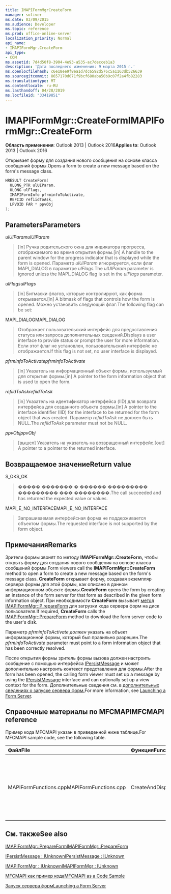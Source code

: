 ```yaml
---
title: IMAPIFormMgrCreateForm
manager: soliver
ms.date: 03/09/2015
ms.audience: Developer
ms.topic: reference
ms.prod: office-online-server
localization_priority: Normal
api_name:
- IMAPIFormMgr.CreateForm
api_type:
- COM
ms.assetid: 7d4d50f8-3904-4e93-a535-ac7decceb1a3
description: 'Дата последнего изменения: 9 марта 2015 г.'
ms.openlocfilehash: c6e18ee9f8ea1d7dc6592d576c5a1163db526639
ms.sourcegitcommit: 8657170d071f9bcf680aba50b9c07f2a4fb82283
ms.translationtype: MT
ms.contentlocale: ru-RU
ms.lasthandoff: 04/28/2019
ms.locfileid: "33419851"
---
```

# <a name="imapiformmgrcreateform"></a><span data-ttu-id="d35bb-103">IMAPIFormMgr::CreateForm</span><span class="sxs-lookup"><span data-stu-id="d35bb-103">IMAPIFormMgr::CreateForm</span></span>

  
  
<span data-ttu-id="d35bb-104">**Область применения**: Outlook 2013 | Outlook 2016</span><span class="sxs-lookup"><span data-stu-id="d35bb-104">**Applies to**: Outlook 2013 | Outlook 2016</span></span> 
  
<span data-ttu-id="d35bb-105">Открывает форму для создания нового сообщения на основе класса сообщений формы.</span><span class="sxs-lookup"><span data-stu-id="d35bb-105">Opens a form to create a new message based on the form's message class.</span></span>
  
```cpp
HRESULT CreateForm(
  ULONG_PTR ulUIParam,
  ULONG ulFlags,
  IMAPIFormInfo pfrminfoToActivate,
  REFIID refiidToAsk,
  LPVOID FAR * ppvObj
);
```

## <a name="parameters"></a><span data-ttu-id="d35bb-106">Parameters</span><span class="sxs-lookup"><span data-stu-id="d35bb-106">Parameters</span></span>

 <span data-ttu-id="d35bb-107">_ulUIParam_</span><span class="sxs-lookup"><span data-stu-id="d35bb-107">_ulUIParam_</span></span>
  
> <span data-ttu-id="d35bb-108">[in] Ручка родительского окна для индикатора прогресса, отображаемого во время открытия формы.</span><span class="sxs-lookup"><span data-stu-id="d35bb-108">[in] A handle to the parent window for the progress indicator that is displayed while the form is opened.</span></span> <span data-ttu-id="d35bb-109">Параметр _ulUIParam_ игнорируется, если флаг MAPI_DIALOG в параметре _ulFlags._</span><span class="sxs-lookup"><span data-stu-id="d35bb-109">The  _ulUIParam_ parameter is ignored unless the MAPI_DIALOG flag is set in the  _ulFlags_ parameter.</span></span> 
    
 <span data-ttu-id="d35bb-110">_ulFlags_</span><span class="sxs-lookup"><span data-stu-id="d35bb-110">_ulFlags_</span></span>
  
> <span data-ttu-id="d35bb-111">[in] Битмаски флагов, которые контролируют, как форма открывается.</span><span class="sxs-lookup"><span data-stu-id="d35bb-111">[in] A bitmask of flags that controls how the form is opened.</span></span> <span data-ttu-id="d35bb-112">Можно установить следующий флаг:</span><span class="sxs-lookup"><span data-stu-id="d35bb-112">The following flag can be set:</span></span>
    
<span data-ttu-id="d35bb-113">MAPI_DIALOG</span><span class="sxs-lookup"><span data-stu-id="d35bb-113">MAPI_DIALOG</span></span> 
  
> <span data-ttu-id="d35bb-114">Отображает пользовательский интерфейс для предоставления статуса или запроса дополнительных сведений.</span><span class="sxs-lookup"><span data-stu-id="d35bb-114">Displays a user interface to provide status or prompt the user for more information.</span></span> <span data-ttu-id="d35bb-115">Если этот флаг не установлен, пользовательский интерфейс не отображается.</span><span class="sxs-lookup"><span data-stu-id="d35bb-115">If this flag is not set, no user interface is displayed.</span></span>
    
 <span data-ttu-id="d35bb-116">_pfrminfoToActivate_</span><span class="sxs-lookup"><span data-stu-id="d35bb-116">_pfrminfoToActivate_</span></span>
  
> <span data-ttu-id="d35bb-117">[in] Указатель на информационный объект формы, используемый для открытия формы.</span><span class="sxs-lookup"><span data-stu-id="d35bb-117">[in] A pointer to the form information object that is used to open the form.</span></span>
    
 <span data-ttu-id="d35bb-118">_refiidToAsk_</span><span class="sxs-lookup"><span data-stu-id="d35bb-118">_refiidToAsk_</span></span>
  
> <span data-ttu-id="d35bb-119">[in] Указатель на идентификатор интерфейса (IID) для возврата интерфейса для созданного объекта формы.</span><span class="sxs-lookup"><span data-stu-id="d35bb-119">[in] A pointer to the interface identifier (IID) for the interface to be returned for the form object that was created.</span></span> <span data-ttu-id="d35bb-120">Параметр  _refiidToAsk_ не должен быть NULL.</span><span class="sxs-lookup"><span data-stu-id="d35bb-120">The  _refiidToAsk_ parameter must not be NULL.</span></span> 
    
 <span data-ttu-id="d35bb-121">_ppvObj_</span><span class="sxs-lookup"><span data-stu-id="d35bb-121">_ppvObj_</span></span>
  
> <span data-ttu-id="d35bb-122">[вышел] Указатель на указатель на возвращенный интерфейс.</span><span class="sxs-lookup"><span data-stu-id="d35bb-122">[out] A pointer to a pointer to the returned interface.</span></span>
    
## <a name="return-value"></a><span data-ttu-id="d35bb-123">Возвращаемое значение</span><span class="sxs-lookup"><span data-stu-id="d35bb-123">Return value</span></span>

<span data-ttu-id="d35bb-124">S_OK</span><span class="sxs-lookup"><span data-stu-id="d35bb-124">S_OK</span></span> 
  
> <span data-ttu-id="d35bb-125">����� ������� � ������ ��������� ��������� ��� ��������.</span><span class="sxs-lookup"><span data-stu-id="d35bb-125">The call succeeded and has returned the expected value or values.</span></span>
    
<span data-ttu-id="d35bb-126">MAPI_E_NO_INTERFACE</span><span class="sxs-lookup"><span data-stu-id="d35bb-126">MAPI_E_NO_INTERFACE</span></span> 
  
> <span data-ttu-id="d35bb-127">Запрашиваемая интерфейсная форма не поддерживается объектом формы.</span><span class="sxs-lookup"><span data-stu-id="d35bb-127">The requested interface is not supported by the form object.</span></span>
    
## <a name="remarks"></a><span data-ttu-id="d35bb-128">Примечания</span><span class="sxs-lookup"><span data-stu-id="d35bb-128">Remarks</span></span>

<span data-ttu-id="d35bb-129">Зрители формы звонят по методу **IMAPIFormMgr::CreateForm,** чтобы открыть форму для создания нового сообщения на основе класса сообщений формы.</span><span class="sxs-lookup"><span data-stu-id="d35bb-129">Form viewers call the **IMAPIFormMgr::CreateForm** method to open a form to create a new message based on the form's message class.</span></span> <span data-ttu-id="d35bb-130">**CreateForm** открывает форму, создавая экземпляр сервера формы для этой формы, как описано в данном информационном объекте формы.</span><span class="sxs-lookup"><span data-stu-id="d35bb-130">**CreateForm** opens the form by creating an instance of the form server for that form as described in the given form information object.</span></span> <span data-ttu-id="d35bb-131">При необходимости **CreateForm** вызывает [метод IMAPIFormMgr::P repareForm](imapiformmgr-prepareform.md) для загрузки кода сервера форм на диск пользователя.</span><span class="sxs-lookup"><span data-stu-id="d35bb-131">If required, **CreateForm** calls the [IMAPIFormMgr::PrepareForm](imapiformmgr-prepareform.md) method to download the form server code to the user's disk.</span></span> 
  
<span data-ttu-id="d35bb-132">Параметр  _pfrminfoToActivate должен_ указать на объект информационной формы, который был правильно разрешен.</span><span class="sxs-lookup"><span data-stu-id="d35bb-132">The  _pfrminfoToActivate_ parameter must point to a form information object that has been correctly resolved.</span></span> 
  
<span data-ttu-id="d35bb-133">После открытия формы зритель формы вызова должен настроить сообщение с помощью интерфейса [IPersistMessage](ipersistmessageiunknown.md) и может дополнительно настроить контекст представления для формы.</span><span class="sxs-lookup"><span data-stu-id="d35bb-133">After the form has been opened, the calling form viewer must set up a message by using the [IPersistMessage](ipersistmessageiunknown.md) interface and can optionally set up a view context for the form.</span></span> <span data-ttu-id="d35bb-134">Дополнительные сведения см. в [дополнительных сведениях о запуске сервера форм.](launching-a-form-server.md)</span><span class="sxs-lookup"><span data-stu-id="d35bb-134">For more information, see [Launching a Form Server](launching-a-form-server.md).</span></span> 
  
## <a name="mfcmapi-reference"></a><span data-ttu-id="d35bb-135">Справочные материалы по MFCMAPI</span><span class="sxs-lookup"><span data-stu-id="d35bb-135">MFCMAPI reference</span></span>

<span data-ttu-id="d35bb-136">Пример кода MFCMAPI указан в приведенной ниже таблице.</span><span class="sxs-lookup"><span data-stu-id="d35bb-136">For MFCMAPI sample code, see the following table.</span></span>
  
|<span data-ttu-id="d35bb-137">**Файл**</span><span class="sxs-lookup"><span data-stu-id="d35bb-137">**File**</span></span>|<span data-ttu-id="d35bb-138">**Функция**</span><span class="sxs-lookup"><span data-stu-id="d35bb-138">**Function**</span></span>|<span data-ttu-id="d35bb-139">**Примечание**</span><span class="sxs-lookup"><span data-stu-id="d35bb-139">**Comment**</span></span>|
|:-----|:-----|:-----|
|<span data-ttu-id="d35bb-140">MAPIFormFunctions.cpp</span><span class="sxs-lookup"><span data-stu-id="d35bb-140">MAPIFormFunctions.cpp</span></span>  <br/> |<span data-ttu-id="d35bb-141">CreateAndDisplayNewMailInFolder</span><span class="sxs-lookup"><span data-stu-id="d35bb-141">CreateAndDisplayNewMailInFolder</span></span>  <br/> |<span data-ttu-id="d35bb-142">MFCMAPI использует **метод IMAPIFormMgr::CreateForm** для создания формы перед ее отображением.</span><span class="sxs-lookup"><span data-stu-id="d35bb-142">MFCMAPI uses the **IMAPIFormMgr::CreateForm** method to create a form before displaying it.</span></span>  <br/> |
   
## <a name="see-also"></a><span data-ttu-id="d35bb-143">См. также</span><span class="sxs-lookup"><span data-stu-id="d35bb-143">See also</span></span>



[<span data-ttu-id="d35bb-144">IMAPIFormMgr::PrepareForm</span><span class="sxs-lookup"><span data-stu-id="d35bb-144">IMAPIFormMgr::PrepareForm</span></span>](imapiformmgr-prepareform.md)
  
[<span data-ttu-id="d35bb-145">IPersistMessage : IUnknown</span><span class="sxs-lookup"><span data-stu-id="d35bb-145">IPersistMessage : IUnknown</span></span>](ipersistmessageiunknown.md)
  
[<span data-ttu-id="d35bb-146">IMAPIFormMgr : IUnknown</span><span class="sxs-lookup"><span data-stu-id="d35bb-146">IMAPIFormMgr : IUnknown</span></span>](imapiformmgriunknown.md)


[<span data-ttu-id="d35bb-147">MFCMAPI как пример кода</span><span class="sxs-lookup"><span data-stu-id="d35bb-147">MFCMAPI as a Code Sample</span></span>](mfcmapi-as-a-code-sample.md)
  
[<span data-ttu-id="d35bb-148">Запуск сервера форм</span><span class="sxs-lookup"><span data-stu-id="d35bb-148">Launching a Form Server</span></span>](launching-a-form-server.md)

